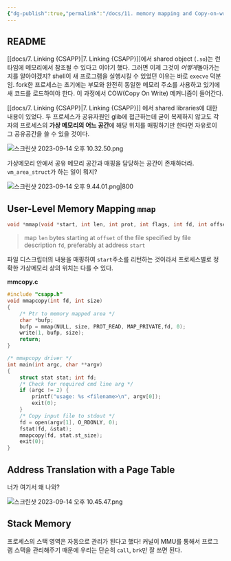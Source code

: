 ```yaml
---
{"dg-publish":true,"permalink":"/docs/11. memory mapping and Copy-on-write (COW) {SP}/","title":"11. memory mapping and Copy-on-write (COW) {SP}"}
---
```



## README

[[docs/7. Linking {CSAPP}\|7. Linking {CSAPP}]]에서 shared object (`.so`)는 런타임에 메모리에서 참조될 수 있다고 이야기 했다. 그러면 이제 그것이 *어떻게*돌아가는지를 알아야겠지? shell이 새 프로그램을 실행시킬 수 있었던 이유는 바로 `execve` 덕분임. fork한 프로세스는 초기에는 부모와 완전히 동일한 메모리 주소를 사용하고 있기에 새 코드를 로드하여야 한다. 이 과정에서 COW(Copy On Write) 메커니즘이 들어간다. 

[[docs/7. Linking {CSAPP}\|7. Linking {CSAPP}]] 에서 shared libraries에 대한 내용이 있었다. 두 프로세스가 공유자원인 glib에 접근하는데 굳이 복제하지 않고도 각자의 프로세스의 **가상 메모리의 어느 공간**에 해당 위치를 매핑하기만 한다면 자유로이 그 공유공간을 쓸 수 있을 것이다.  

![스크린샷 2023-09-14 오후 10.32.50.png](/img/user/docs/assets/%EC%8A%A4%ED%81%AC%EB%A6%B0%EC%83%B7%202023-09-14%20%EC%98%A4%ED%9B%84%2010.32.50.png)  

가상메모리 안에서 공유 메모리 공간과 매핑을 담당하는 공간이 존재하더라. `vm_area_struct`가 하는 일이 뭐지?  

![스크린샷 2023-09-14 오후 9.44.01.png|800](/img/user/docs/assets/%EC%8A%A4%ED%81%AC%EB%A6%B0%EC%83%B7%202023-09-14%20%EC%98%A4%ED%9B%84%209.44.01.png)

## User-Level Memory Mapping `mmap`

```c
void *mmap(void *start, int len, int prot, int flags, int fd, int offset)
```

> map `len` bytes starting at `offset` of the file specified by file description `fd`, preferably at address `start`

파일 디스크립터의 내용을 매핑하여 `start`주소를 리턴하는 것이라서 프로세스별로 정확한 가상메모리 상의 위치는 다를 수 있다.

**mmcopy.c**

```c
#include "csapp.h"
void mmapcopy(int fd, int size)
{
	/* Ptr to memory mapped area */
	char *bufp;
	bufp = mmap(NULL, size, PROT_READ, MAP_PRIVATE,fd, 0); 
	write(1, bufp, size);
	return; 
}

/* mmapcopy driver */
int main(int argc, char **argv)
{
	struct stat stat; int fd;
	/* Check for required cmd line arg */
	if (argc != 2) {
		printf("usage: %s <filename>\n", argv[0]); 
		exit(0);
	}
	/* Copy input file to stdout */
	fd = open(argv[1], O_RDONLY, 0); 
	fstat(fd, &stat);
	mmapcopy(fd, stat.st_size); 
	exit(0);
}
```

## Address Translation with a Page Table

너가 여기서 왜 나와?

![스크린샷 2023-09-14 오후 10.45.47.png](/img/user/docs/assets/%EC%8A%A4%ED%81%AC%EB%A6%B0%EC%83%B7%202023-09-14%20%EC%98%A4%ED%9B%84%2010.45.47.png)

## Stack Memory

프로세스의 스택 영역은 자동으로 관리가 된다고 했다! 커널이 MMU를 통해서 프로그램 스택을 관리해주기 때문에 우리는 단순히 `call`, `brk`만 잘 쓰면 된다.
